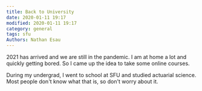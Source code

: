 ```yaml
---
title: Back to University
date: 2020-01-11 19:17
modified: 2020-01-11 19:17
category: general
tags: sfu
Authors: Nathan Esau
---
```


2021 has arrived and we are still in the pandemic. I am at home a lot and quickly getting bored. So I came up the idea to take some online courses.

During my undergrad, I went to school at SFU and studied actuarial science. Most people don't know what that is, so don't worry about it.



